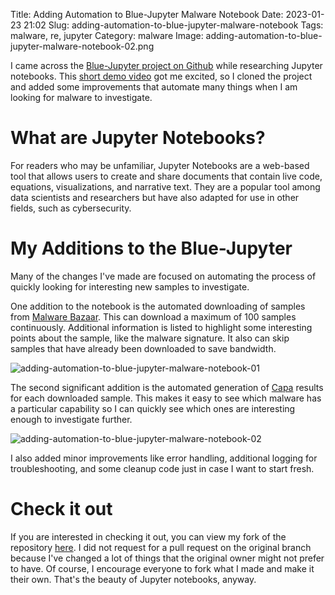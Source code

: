 Title: Adding Automation to Blue-Jupyter Malware Notebook
Date: 2023-01-23 21:02
Slug: adding-automation-to-blue-jupyter-malware-notebook
Tags: malware, re, jupyter
Category: malware
Image: adding-automation-to-blue-jupyter-malware-notebook-02.png

I came across the [Blue-Jupyter project on Github](https://github.com/mttaggart/blue-jupyter) while researching Jupyter notebooks. This [short demo video](https://www.youtube.com/watch?v=-EX5Ybbt8uE) got me excited, so I cloned the project and added some improvements that automate many things when I am looking for malware to investigate.

# What are Jupyter Notebooks?
For readers who may be unfamiliar, Jupyter Notebooks are a web-based tool that allows users to create and share documents that contain live code, equations, visualizations, and narrative text. They are a popular tool among data scientists and researchers but have also adapted for use in other fields, such as cybersecurity.

# My Additions to the Blue-Jupyter 
Many of the changes I've made are focused on automating the process of quickly looking for interesting new samples to investigate.

One addition to the notebook is the automated downloading of samples from [Malware Bazaar](https://bazaar.abuse.ch/). This can download a maximum of 100 samples continuously. Additional information is listed to highlight some interesting points about the sample, like the malware signature. It also can skip samples that have already been downloaded to save bandwidth.

![adding-automation-to-blue-jupyter-malware-notebook-01]({attach}/images/adding-automation-to-blue-jupyter-malware-notebook-01.png)

The second significant addition is the automated generation of [Capa](https://github.com/mandiant/capa) results for each downloaded sample. This makes it easy to see which malware has a particular capability so I can quickly see which ones are interesting enough to investigate further.

![adding-automation-to-blue-jupyter-malware-notebook-02]({attach}/images/adding-automation-to-blue-jupyter-malware-notebook-02.png)

I also added minor improvements like error handling, additional logging for troubleshooting, and some cleanup code just in case I want to start fresh.

# Check it out
If you are interested in checking it out, you can view my fork of the repository [here](https://github.com/accidentalrebel/blue-jupyter/blob/main/malware-analysis/Malware-Analysis.ipynb). I did not request for a pull request on the original branch because I've changed a lot of things that the original owner might not prefer to have. Of course, I encourage everyone to fork what I made and make it their own. That's the beauty of Jupyter notebooks, anyway.
